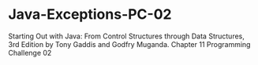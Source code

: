 # Java-Exceptions-PC-02
Starting Out with Java: From Control Structures through Data Structures, 3rd Edition by Tony Gaddis and Godfry Muganda.  Chapter 11 Programming Challenge 02
